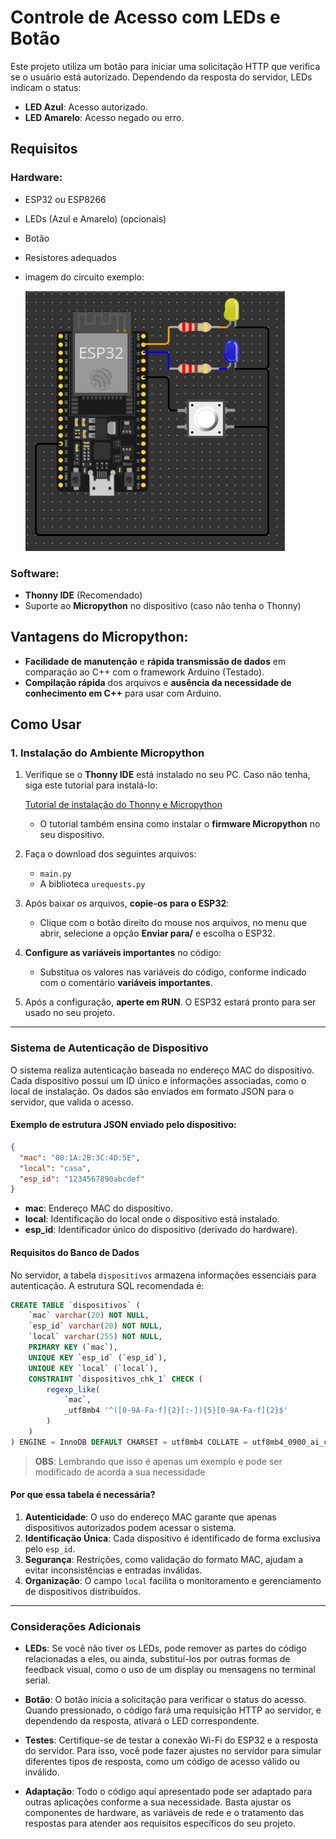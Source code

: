 # Controle de Acesso com LEDs e Botão

Este projeto utiliza um botão para iniciar uma solicitação HTTP que verifica se o usuário está autorizado. Dependendo da resposta do servidor, LEDs indicam o status:

- **LED Azul**: Acesso autorizado.
- **LED Amarelo**: Acesso negado ou erro.

## Requisitos

### Hardware:
- ESP32 ou ESP8266
- LEDs (Azul e Amarelo) (opcionais)
- Botão
- Resistores adequados

- imagem do circuito exemplo:

   ![CIRCUITO](/exemplos/Demonstração%20do%20Sistema%20de%20Autenticação%20com%20Reconhecimento%20Facial%20e%20Controle%20no%20ESP32/ESP32/Exemplo%20do%20circuito%20com%20o%20esp32.png)


### Software:
- **Thonny IDE** (Recomendado)
- Suporte ao **Micropython** no dispositivo (caso não tenha o Thonny)

## Vantagens do Micropython:

- **Facilidade de manutenção** e **rápida transmissão de dados** em comparação ao C++ com o framework Arduino (Testado).
- **Compilação rápida** dos arquivos e **ausência da necessidade de conhecimento em C++** para usar com Arduino.

## Como Usar

### 1. Instalação do Ambiente Micropython

1. Verifique se o **Thonny IDE** está instalado no seu PC. Caso não tenha, siga este tutorial para instalá-lo:

   [Tutorial de instalação do Thonny e Micropython](https://randomnerdtutorials.com/getting-started-thonny-micropython-python-ide-esp32-esp8266/)

   - O tutorial também ensina como instalar o **firmware Micropython** no seu dispositivo.

2. Faça o download dos seguintes arquivos:
   - `main.py`
   - A biblioteca `urequests.py`

3. Após baixar os arquivos, **copie-os para o ESP32**:
   - Clique com o botão direito do mouse nos arquivos, no menu que abrir, selecione a opção **Enviar para/** e escolha o ESP32.

4. **Configure as variáveis importantes** no código:
   - Substitua os valores nas variáveis do código, conforme indicado com o comentário **variáveis importantes**.

5. Após a configuração, **aperte em RUN**. O ESP32 estará pronto para ser usado no seu projeto.

---

### Sistema de Autenticação de Dispositivo

O sistema realiza autenticação baseada no endereço MAC do dispositivo. Cada dispositivo possui um ID único e informações associadas, como o local de instalação. Os dados são enviados em formato JSON para o servidor, que valida o acesso.

####  Exemplo de estrutura JSON enviado pelo dispositivo:

```json
{
  "mac": "00:1A:2B:3C:4D:5E",
  "local": "casa",
  "esp_id": "1234567890abcdef"
}
```

- **mac**: Endereço MAC do dispositivo.
- **local**: Identificação do local onde o dispositivo está instalado.
- **esp_id**: Identificador único do dispositivo (derivado do hardware).

#### Requisitos do Banco de Dados

No servidor, a tabela `dispositivos` armazena informações essenciais para autenticação. A estrutura SQL recomendada é:

```sql
CREATE TABLE `dispositivos` (
    `mac` varchar(20) NOT NULL,
    `esp_id` varchar(20) NOT NULL,
    `local` varchar(255) NOT NULL,
    PRIMARY KEY (`mac`),
    UNIQUE KEY `esp_id` (`esp_id`),
    UNIQUE KEY `local` (`local`),
    CONSTRAINT `dispositivos_chk_1` CHECK (
        regexp_like(
            `mac`,
            _utf8mb4 '^([0-9A-Fa-f]{2}[:-]){5}[0-9A-Fa-f]{2}$'
        )
    )
) ENGINE = InnoDB DEFAULT CHARSET = utf8mb4 COLLATE = utf8mb4_0900_ai_ci;
```

> **OBS**: Lembrando que isso é apenas um exemplo e pode ser modificado de acorda a sua necessidade

#### Por que essa tabela é necessária?

1. **Autenticidade**: O uso do endereço MAC garante que apenas dispositivos autorizados podem acessar o sistema.
2. **Identificação Única**: Cada dispositivo é identificado de forma exclusiva pelo `esp_id`.
3. **Segurança**: Restrições, como validação do formato MAC, ajudam a evitar inconsistências e entradas inválidas.
4. **Organização**: O campo `local` facilita o monitoramento e gerenciamento de dispositivos distribuídos.

---

### Considerações Adicionais

- **LEDs**: Se você não tiver os LEDs, pode remover as partes do código relacionadas a eles, ou ainda, substituí-los por outras formas de feedback visual, como o uso de um display ou mensagens no terminal serial.
  
- **Botão**: O botão inicia a solicitação para verificar o status do acesso. Quando pressionado, o código fará uma requisição HTTP ao servidor, e dependendo da resposta, ativará o LED correspondente.

- **Testes**: Certifique-se de testar a conexão Wi-Fi do ESP32 e a resposta do servidor. Para isso, você pode fazer ajustes no servidor para simular diferentes tipos de resposta, como um código de acesso válido ou inválido.

- **Adaptação**: Todo o código aqui apresentado pode ser adaptado para outras aplicações conforme a sua necessidade. Basta ajustar os componentes de hardware, as variáveis de rede e o tratamento das respostas para atender aos requisitos específicos do seu projeto.
